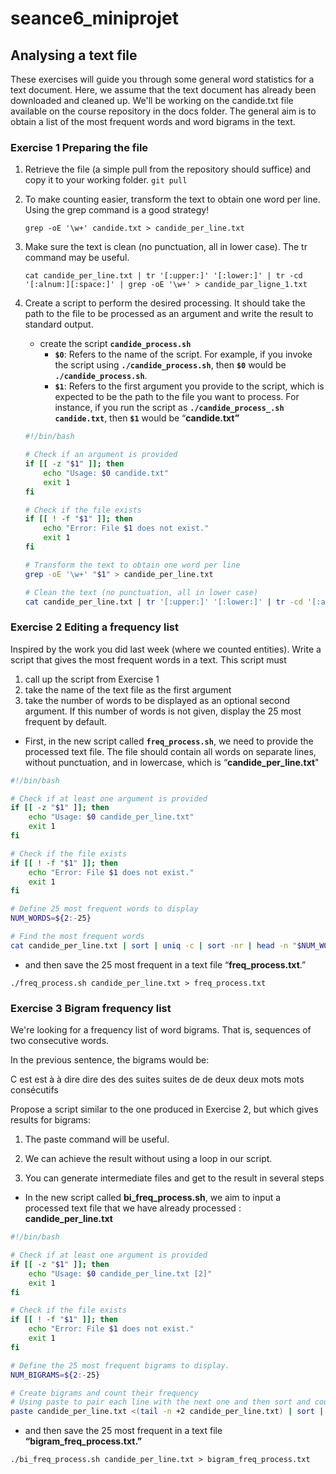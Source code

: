 # seance6_miniprojet

## Analysing a text file

These exercises will guide you through some general word statistics for a text document.
Here, we assume that the text document has already been downloaded and cleaned up. We'll be working on the candide.txt file available on the course repository in the docs folder.
The general aim is to obtain a list of the most frequent words and word bigrams in the text.

### **Exercise 1 Preparing the file**

1. Retrieve the file (a simple pull from the repository should suffice) and copy it to your working folder. `git pull`
2. To make counting easier, transform the text to obtain one word per line. Using the grep
command is a good strategy!
    
    ```shell
    grep -oE '\w+' candide.txt > candide_per_line.txt
    ```
    
3. Make sure the text is clean (no punctuation, all in lower case). The tr command may be useful.
    
    ```shell
    cat candide_per_line.txt | tr '[:upper:]' '[:lower:]' | tr -cd '[:alnum:][:space:]' | grep -oE '\w+' > candide_par_ligne_1.txt
    ```
    
4. Create a script to perform the desired processing. It should take the path to the file to be processed as an argument and write the result to standard output.
    - create the script **`candide_process.sh`**
        - **`$0`**: Refers to the name of the script. For example, if you invoke the script using **`./candide_process.sh`**, then **`$0`** would be **`./candide_process.sh`**.
        - **`$1`**: Refers to the first argument you provide to the script, which is expected to be the path to the file you want to process. For instance, if you run the script as **`./candide_process_.sh candide.txt`**, then **`$1`** would be “**candide.txt”**
    
    ```bash
    #!/bin/bash
    
    # Check if an argument is provided
    if [[ -z "$1" ]]; then
        echo "Usage: $0 candide.txt"
        exit 1
    fi
    
    # Check if the file exists
    if [[ ! -f "$1" ]]; then
        echo "Error: File $1 does not exist."
        exit 1
    fi
    
    # Transform the text to obtain one word per line
    grep -oE '\w+' "$1" > candide_per_line.txt
    
    # Clean the text (no punctuation, all in lower case)
    cat candide_per_line.txt | tr '[:upper:]' '[:lower:]' | tr -cd '[:alnum:][:space:]' | grep -oE '\w+'
    
    ```
    

### **Exercise 2 Editing a frequency list**

Inspired by the work you did last week (where we counted entities). Write a script that gives the most frequent words in a text. This script must

1. call up the script from Exercise 1
2. take the name of the text file as the first argument
3. take the number of words to be displayed as an optional second argument. If this number of words is not given, display the 25 most frequent by default.
- First, in the new script called **`freq_process.sh`**, we need to provide the processed text file. The file should contain all words on separate lines, without punctuation, and in lowercase, which is  “**candide_per_line.txt**"

```bash
#!/bin/bash

# Check if at least one argument is provided
if [[ -z "$1" ]]; then
    echo "Usage: $0 candide_per_line.txt"
    exit 1
fi

# Check if the file exists
if [[ ! -f "$1" ]]; then
    echo "Error: File $1 does not exist."
    exit 1
fi

# Define 25 most frequent words to display
NUM_WORDS=${2:-25}

# Find the most frequent words
cat candide_per_line.txt | sort | uniq -c | sort -nr | head -n "$NUM_WORDS"

```

- and then save the 25 most frequent in a text file “**freq_process.txt**.”

```shell
./freq_process.sh candide_per_line.txt > freq_process.txt
```

### **Exercise 3 Bigram frequency list**

We're looking for a frequency list of word bigrams. That is, sequences of two consecutive words.

In the previous sentence, the bigrams would be: 

C est
est à
à dire
dire des
des suites
suites de
de deux
deux mots
mots consécutifs

Propose a script similar to the one produced in Exercise 2, but which gives results for bigrams:

1. The paste command will be useful.

2. We can achieve the result without using a loop in our script.

3. You can generate intermediate files and get to the result in several steps

- In the new script called **bi_freq_process.sh**, we aim to input a processed text file that we have already processed : **candide_per_line.txt**

```bash
#!/bin/bash

# Check if at least one argument is provided
if [[ -z "$1" ]]; then
    echo "Usage: $0 candide_per_line.txt [2]"
    exit 1
fi

# Check if the file exists
if [[ ! -f "$1" ]]; then
    echo "Error: File $1 does not exist."
    exit 1
fi

# Define the 25 most frequent bigrams to display.
NUM_BIGRAMS=${2:-25}

# Create bigrams and count their frequency
# Using paste to pair each line with the next one and then sort and count as before
paste candide_per_line.txt <(tail -n +2 candide_per_line.txt) | sort | uniq -c | sort -nr | head -n "$NUM_BIGRAMS"

```

- and then save the 25 most frequent in a text file **“bigram_freq_process.txt.”**

```shell
./bi_freq_process.sh candide_per_line.txt > bigram_freq_process.txt
```
